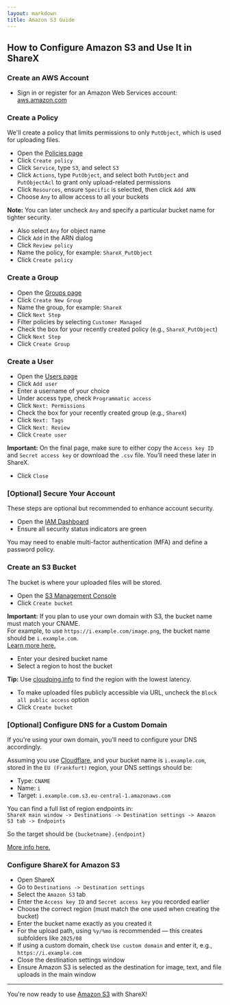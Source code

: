 ```yaml
---
layout: markdown
title: Amazon S3 Guide
---
```


## How to Configure Amazon S3 and Use It in ShareX

### Create an AWS Account

* Sign in or register for an Amazon Web Services account: [aws.amazon.com](https://aws.amazon.com)

### Create a Policy

We'll create a policy that limits permissions to only `PutObject`, which is used for uploading files.

* Open the [Policies page](https://console.aws.amazon.com/iam/home?#/policies)
* Click `Create policy`
* Click `Service`, type `S3`, and select `S3`
* Click `Actions`, type `PutObject`, and select both `PutObject` and `PutObjectAcl` to grant only upload-related permissions
* Click `Resources`, ensure `Specific` is selected, then click `Add ARN`
* Choose `Any` to allow access to all your buckets

**Note:** You can later uncheck `Any` and specify a particular bucket name for tighter security.
* Also select `Any` for object name
* Click `Add` in the ARN dialog
* Click `Review policy`
* Name the policy, for example: `ShareX_PutObject`
* Click `Create policy`

### Create a Group

* Open the [Groups page](https://console.aws.amazon.com/iam/home?#/groups)
* Click `Create New Group`
* Name the group, for example: `ShareX`
* Click `Next Step`
* Filter policies by selecting `Customer Managed`
* Check the box for your recently created policy (e.g., `ShareX_PutObject`)
* Click `Next Step`
* Click `Create Group`

### Create a User

* Open the [Users page](https://console.aws.amazon.com/iam/home?#/users)
* Click `Add user`
* Enter a username of your choice
* Under access type, check `Programmatic access`
* Click `Next: Permissions`
* Check the box for your recently created group (e.g., `ShareX`)
* Click `Next: Tags`
* Click `Next: Review`
* Click `Create user`

**Important:** On the final page, make sure to either copy the `Access key ID` and `Secret access key` or download the `.csv` file. You’ll need these later in ShareX.
* Click `Close`

### [Optional] Secure Your Account

These steps are optional but recommended to enhance account security.

* Open the [IAM Dashboard](https://console.aws.amazon.com/iam/home)
* Ensure all security status indicators are green

You may need to enable multi-factor authentication (MFA) and define a password policy.

### Create an S3 Bucket

The bucket is where your uploaded files will be stored.

* Open the [S3 Management Console](https://s3.console.aws.amazon.com/s3/home)
* Click `Create bucket`

**Important:** If you plan to use your own domain with S3, the bucket name must match your CNAME.  
For example, to use `https://i.example.com/image.png`, the bucket name should be `i.example.com`.  
[Learn more here.](http://docs.aws.amazon.com/AmazonS3/latest/dev/VirtualHosting.html#VirtualHostingCustomURLs)

* Enter your desired bucket name
* Select a region to host the bucket

**Tip:** Use [cloudping.info](https://www.cloudping.info) to find the region with the lowest latency.
* To make uploaded files publicly accessible via URL, uncheck the `Block all public access` option
* Click `Create bucket`

### [Optional] Configure DNS for a Custom Domain

If you're using your own domain, you’ll need to configure your DNS accordingly.

Assuming you use [Cloudflare](https://www.cloudflare.com/), and your bucket name is `i.example.com`, stored in the `EU (Frankfurt)` region, your DNS settings should be:

* Type: `CNAME`
* Name: `i`
* Target: `i.example.com.s3.eu-central-1.amazonaws.com`

You can find a full list of region endpoints in:  
`ShareX main window -> Destinations -> Destination settings -> Amazon S3 tab -> Endpoints`

So the target should be `{bucketname}.{endpoint}`


[More info here.](http://docs.aws.amazon.com/AmazonS3/latest/dev/VirtualHosting.html#VirtualHostingCustomURLs)

### Configure ShareX for Amazon S3

* Open ShareX
* Go to `Destinations -> Destination settings`
* Select the `Amazon S3` tab
* Enter the `Access key ID` and `Secret access key` you recorded earlier
* Choose the correct region (must match the one used when creating the bucket)
* Enter the bucket name exactly as you created it
* For the upload path, using `%y/%mo` is recommended — this creates subfolders like `2025/08`
* If using a custom domain, check `Use custom domain` and enter it, e.g., `https://i.example.com`
* Close the destination settings window
* Ensure Amazon S3 is selected as the destination for image, text, and file uploads in the main window

---

You're now ready to use [Amazon S3](https://aws.amazon.com/s3/) with ShareX!

